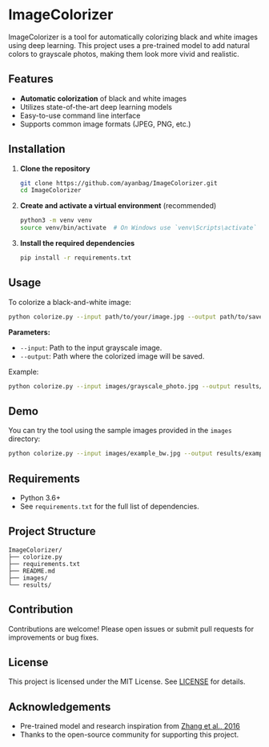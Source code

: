 # ImageColorizer

ImageColorizer is a tool for automatically colorizing black and white images using deep learning. This project uses a pre-trained model to add natural colors to grayscale photos, making them look more vivid and realistic.

## Features

- **Automatic colorization** of black and white images
- Utilizes state-of-the-art deep learning models
- Easy-to-use command line interface
- Supports common image formats (JPEG, PNG, etc.)

## Installation

1. **Clone the repository**

    ```bash
    git clone https://github.com/ayanbag/ImageColorizer.git
    cd ImageColorizer
    ```

2. **Create and activate a virtual environment** (recommended)

    ```bash
    python3 -m venv venv
    source venv/bin/activate  # On Windows use `venv\Scripts\activate`
    ```

3. **Install the required dependencies**

    ```bash
    pip install -r requirements.txt
    ```

## Usage

To colorize a black-and-white image:

```bash
python colorize.py --input path/to/your/image.jpg --output path/to/save/colorized.jpg
```

**Parameters:**
- `--input`: Path to the input grayscale image.
- `--output`: Path where the colorized image will be saved.

Example:

```bash
python colorize.py --input images/grayscale_photo.jpg --output results/colorized_photo.jpg
```

## Demo

You can try the tool using the sample images provided in the `images` directory:

```bash
python colorize.py --input images/example_bw.jpg --output results/example_color.jpg
```

## Requirements

- Python 3.6+
- See `requirements.txt` for the full list of dependencies.

## Project Structure

```
ImageColorizer/
├── colorize.py
├── requirements.txt
├── README.md
├── images/
└── results/
```

## Contribution

Contributions are welcome! Please open issues or submit pull requests for improvements or bug fixes.

## License

This project is licensed under the MIT License. See [LICENSE](LICENSE) for details.

## Acknowledgements

- Pre-trained model and research inspiration from [Zhang et al., 2016](https://arxiv.org/abs/1603.08511)
- Thanks to the open-source community for supporting this project.
